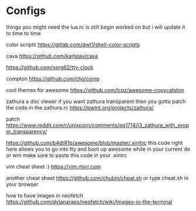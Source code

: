# Configs
things you might need the lua.rc is still begin worked on but i will update it to time to time 

color scripts https://gitlab.com/dwt1/shell-color-scripts

cava https://github.com/karlstav/cava

https://github.com/xorg62/tty-clock

compton https://github.com/chjj/comp

cool themes for awesome https://github.com/lcpz/awesome-copycatston

zathura a doc viewer if you want zathura transparent then you gotta patch the code in the zathura.rc
https://pwmt.org/projects/zathura/

patch 
https://www.reddit.com/r/unixporn/comments/eq1714/i3_zathura_with_proper_transparency/

https://github.com/b4dtR1p/awesome/blob/master/.xinitrc
this code right here allows you to go into tty and boot up awesome while in your current de or wm 
make sure to paste this code in your .xintrc

vim cheat sheet :)
https://vim.rtorr.com

another cheat sheet 
https://github.com/chubin/cheat.sh 
or type cheat.sh in your browser 

how to have images in neofetch 
https://github.com/dylanaraps/neofetch/wiki/Images-in-the-terminal
